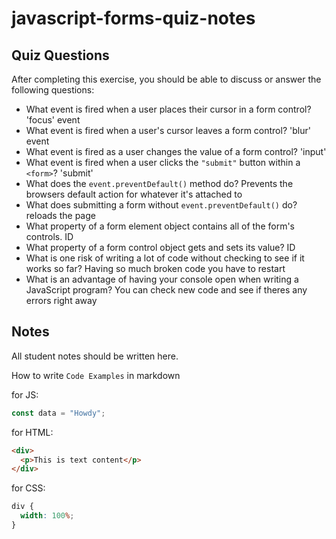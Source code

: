 # javascript-forms-quiz-notes

## Quiz Questions

After completing this exercise, you should be able to discuss or answer the following questions:

- What event is fired when a user places their cursor in a form control?
  'focus' event
- What event is fired when a user's cursor leaves a form control?
  'blur' event
- What event is fired as a user changes the value of a form control?
  'input'
- What event is fired when a user clicks the `"submit"` button within a `<form>`?
  'submit'
- What does the `event.preventDefault()` method do?
  Prevents the browsers default action for whatever it's attached to
- What does submitting a form without `event.preventDefault()` do?
  reloads the page
- What property of a form element object contains all of the form's controls.
  ID
- What property of a form control object gets and sets its value?
ID
- What is one risk of writing a lot of code without checking to see if it works so far?
Having so much broken code you have to restart
- What is an advantage of having your console open when writing a JavaScript program?
You can check new code and see if theres any errors right away
## Notes

All student notes should be written here.


How to write `Code Examples` in markdown

for JS:

```javascript
const data = "Howdy";
```

for HTML:

```html
<div>
  <p>This is text content</p>
</div>
```

for CSS:

```css
div {
  width: 100%;
}
```
